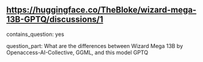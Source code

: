 ## https://huggingface.co/TheBloke/wizard-mega-13B-GPTQ/discussions/1

contains_question: yes

question_part: What are the differences between Wizard Mega 13B by Openaccess-AI-Collective, GGML, and this model GPTQ